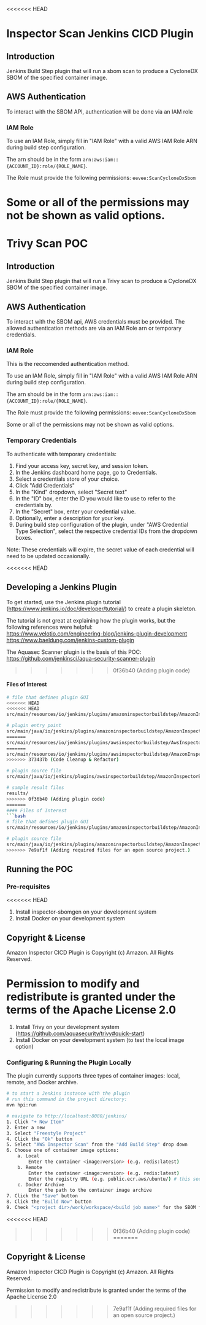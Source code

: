 <<<<<<< HEAD
# Inspector Scan Jenkins CICD Plugin

## Introduction

Jenkins Build Step plugin that will run a sbom scan to produce a CycloneDX SBOM of the specified container image.

## AWS Authentication

To interact with the SBOM API, authentication will be done via an IAM role

### IAM Role

To use an IAM Role, simply fill in "IAM Role" with a valid AWS IAM Role ARN during build step configuration.

The arn should be in the form `arn:aws:iam::{ACCOUNT_ID}:role/{ROLE_NAME}`.

The Role must provide the following permissions: `eevee:ScanCycloneDxSbom`

Some or all of the permissions may not be shown as valid options.
=======
# Trivy Scan POC

## Introduction

Jenkins Build Step plugin that will run a Trivy scan to produce a CycloneDX SBOM of the specified container image.

## AWS Authentication

To interact with the SBOM api, AWS credentials must be provided. The allowed authentication methods are via an IAM Role
arn or temporary credentials.

### IAM Role
This is the reccomended authentication method.

To use an IAM Role, simply fill in "IAM Role" with a valid AWS IAM Role ARN during build step configuration.

The arn should be in the form `arn:aws:iam::{ACCOUNT_ID}:role/{ROLE_NAME}`.

The Role must provide the following permissions: `eevee:ScanCycloneDxSbom`

Some or all of the permissions may not be shown as valid options.

### Temporary Credentials

To authenticate with temporary credentials:

1. Find your access key, secret key, and session token.
2. In the Jenkins dashboard home page, go to Credentials.
3. Select a credentials store of your choice.
4. Click "Add Credentials"
5. In the "Kind" dropdown, select "Secret text"
6. In the "ID" box, enter the ID you would like to use to refer to the credentials by.
7. In the "Secret" box, enter your credential value.
8. Optionally, enter a description for your key.
9. During build step configuration of the plugin, under "AWS Credential Type Selection",
    select the respective credential IDs from the dropdown boxes.

Note: These credentials will expire, the secret value of each credential will need to be updated occasionally.

<<<<<<< HEAD
## Developing a Jenkins Plugin
To get started, use the Jenkins plugin tutorial (https://www.jenkins.io/doc/developer/tutorial/) to create a plugin skeleton.

The tutorial is not great at explaining how the plugin works, but the following references were helpful:  
https://www.velotio.com/engineering-blog/jenkins-plugin-development  
https://www.baeldung.com/jenkins-custom-plugin

The Aquasec Scanner plugin is the basis of this POC: https://github.com/jenkinsci/aqua-security-scanner-plugin
>>>>>>> 0f36b40 (Adding plugin code)

#### Files of Interest
```bash
# file that defines plugin GUI
<<<<<<< HEAD
<<<<<<< HEAD
src/main/resources/io/jenkins/plugins/amazoninspectorbuildstep/AmazonInspectorBuilder/config.jelly

# plugin entry point
src/main/java/io/jenkins/plugins/amazoninspectorbuildstep/AmazonInspectorBuilder.java
=======
src/main/resources/io/jenkins/plugins/awsinspectorbuildstep/AwsInspectorBuilder/config.jelly
=======
src/main/resources/io/jenkins/plugins/awsinspectorbuildstep/AmazonInspectorBuilder/config.jelly
>>>>>>> 373437b (Code Cleanup & Refactor)

# plugin source file
src/main/java/io/jenkins/plugins/awsinspectorbuildstep/AmazonInspectorBuilder.java

# sample result files
results/
>>>>>>> 0f36b40 (Adding plugin code)
=======
#### Files of Interest
```bash
# file that defines plugin GUI
src/main/resources/io/jenkins/plugins/amazoninspectorbuildstep/AmazonInspectorBuilder/config.jelly

# plugin source file
src/main/java/io/jenkins/plugins/amazoninspectorbuildstep/AmazonInspectorBuilder.java
>>>>>>> 7e9af1f (Adding required files for an open source project.)
```

## Running the POC
### Pre-requisites
<<<<<<< HEAD
1. Install inspector-sbomgen on your development system
2. Install Docker on your development system

## Copyright & License
Amazon Inspector CICD Plugin is Copyright (c) Amazon. All Rights Reserved.

Permission to modify and redistribute is granted under the terms of the Apache License 2.0
=======
1. Install Trivy on your development system (https://github.com/aquasecurity/trivy#quick-start)
2. Install Docker on your development system (to test the local image option)

### Configuring & Running the Plugin Locally
The plugin currently supports three types of container images: local, remote, and Docker archive.
```bash
# to start a Jenkins instance with the plugin
# run this command in the project directory:
mvn hpi:run

# navigate to http://localhost:8080/jenkins/
1. Click "+ New Item" 
2. Enter a new
3. Select "Freestyle Project"
4. Click the "Ok" button
5. Select "AWS Inspector Scan" from the "Add Build Step" drop down 
6. Choose one of container image options:
    a. Local 
        Enter the container <image:version> (e.g. redis:latest)
    b. Remote 
        Enter the container <image:version> (e.g. redis:latest)
        Enter the registry URL (e.g. public.ecr.aws/ubuntu/) # this seems a little incomplete
    c. Docker Archive
        Enter the path to the container image archive
7. Click the "Save" button
8. Click the "Build Now" button
9. Check "<project dir>/work/workspace/<build job name>" for the SBOM file
```
<<<<<<< HEAD
>>>>>>> 0f36b40 (Adding plugin code)
=======

## Copyright & License
Amazon Inspector CICD Plugin is Copyright (c) Amazon. All Rights Reserved.

Permission to modify and redistribute is granted under the terms of the Apache License 2.0
>>>>>>> 7e9af1f (Adding required files for an open source project.)
